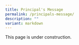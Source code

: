 ```yaml
---
title: Principal's Message
permalink: /principals-message/
description: ""
variant: markdown
---
```

This page is under construction.